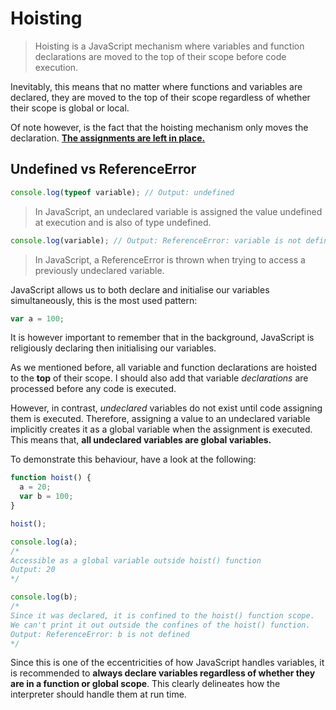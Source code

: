 # Hoisting

> Hoisting is a JavaScript mechanism where variables and function declarations are moved to the top of their scope before code execution.

Inevitably, this means that no matter where functions and variables are declared, they are moved to the top of their scope regardless of whether their scope is global or local.

Of note however, is the fact that the hoisting mechanism only moves the declaration. __<u>The assignments are left in place.</u>__



## Undefined vs ReferenceError

```javascript
console.log(typeof variable); // Output: undefined
```

> In JavaScript, an undeclared variable is assigned the value undefined at execution and is also of type undefined.

```javascript
console.log(variable); // Output: ReferenceError: variable is not defined
```

> In JavaScript, a ReferenceError is thrown when trying to access a previously undeclared variable.



JavaScript allows us to both declare and initialise our variables simultaneously, this is the most used pattern: 

```javascript
var a = 100;
```

It is however important to remember that in the background, JavaScript is religiously declaring then initialising our variables.

As we mentioned before, all variable and function declarations are hoisted to the **top** of their scope. I should also add that variable *declarations* are processed before any code is executed.

However, in contrast, *undeclared* variables do not exist until code assigning them is executed. Therefore, assigning a value to an undeclared variable implicitly creates it as a global variable when the assignment is executed. This means that, **all undeclared variables are global variables.**

To demonstrate this behaviour, have a look at the following:

``` javascript
function hoist() {
  a = 20;
  var b = 100;
}

hoist();

console.log(a); 
/* 
Accessible as a global variable outside hoist() function
Output: 20
*/

console.log(b); 
/*
Since it was declared, it is confined to the hoist() function scope.
We can't print it out outside the confines of the hoist() function.
Output: ReferenceError: b is not defined
*/
```

Since this is one of the eccentricities of how JavaScript handles variables, it is recommended to **always declare variables regardless of whether they are in a function or global scope**. This clearly delineates how the interpreter should handle them at run time.

